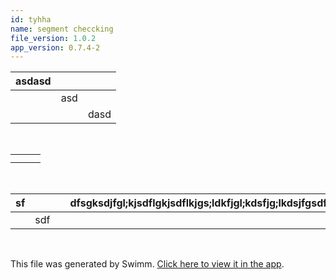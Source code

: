 ```yaml
---
id: tyhha
name: segment checcking
file_version: 1.0.2
app_version: 0.7.4-2
---
```


|asdasd|   |    |
|------|---|----|
|      |asd|    |
|      |   |dasd|

<br/>

| | | |
|---|-|---|
| | | |
| | | |

<br/>

|sf|   | |dfsgksdjfgl;kjsdflgkjsdflkjgs;ldkfjgl;kdsfjg;lkdsjfgsdfgsdfgdsfg| | | |
|--|---|---|----------------------------------------------------------------|---|-|---|
|  |sdf| |                                                                | | | |

<br/>

This file was generated by Swimm. [Click here to view it in the app](http://localhost:5000/repos/Z2l0aHViJTNBJTNBc3Rva2Utd2VhdGhlciUzQSUzQUFkZGllQ29oZW4=/docs/tyhha).